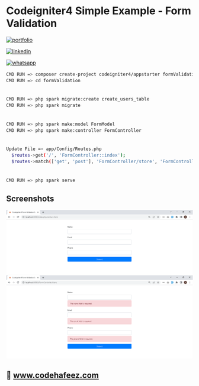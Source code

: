 # Codeigniter4 Simple Example - Form Validation

[![portfolio](https://img.shields.io/badge/my_portfolio-000?style=for-the-badge&logo=ko-fi&logoColor=white)](https://www.codehafeez.com/)

[![linkedin](https://img.shields.io/badge/linkedin-0A66C2?style=for-the-badge&logo=linkedin&logoColor=white)](https://www.linkedin.com/in/codehafeez/)

[![whatsapp](https://img.shields.io/badge/whatsapp-GREEN?style=for-the-badge&logo=whatsapp&logoColor=white)](https://api.whatsapp.com/send?phone=923123349398)



```bash
CMD RUN => composer create-project codeigniter4/appstarter formValidation
CMD RUN => cd formValidation


CMD RUN => php spark migrate:create create_users_table
CMD RUN => php spark migrate


CMD RUN => php spark make:model FormModel
CMD RUN => php spark make:controller FormController


Update File => app/Config/Routes.php
  $routes->get('/', 'FormController::index');
  $routes->match(['get', 'post'], 'FormController/store', 'FormController::store');


CMD RUN => php spark serve
```    

## Screenshots
![](https://raw.githubusercontent.com/codehafeez/codeigniter4_formValidation/main/Screenshots/Output-01.png)
![](https://raw.githubusercontent.com/codehafeez/codeigniter4_formValidation/main/Screenshots/Output-02.png)


## 🔗 www.codehafeez.com
